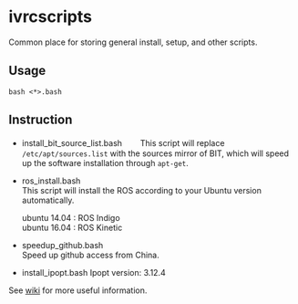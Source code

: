 # ivrcscripts
Common place for storing general install, setup, and other scripts.

## Usage

```
bash <*>.bash
```


## Instruction
* install_bit_source_list.bash　　
This script will replace `/etc/apt/sources.list` with the sources mirror of BIT, which will speed up the software installation through `apt-get`.


* ros_install.bash  
This script will install the ROS according to your Ubuntu version automatically.

  ubuntu 14.04 : ROS Indigo   
  ubuntu 16.04 : ROS Kinetic   

* speedup_github.bash   
Speed up github access from China.

* install_ipopt.bash
Ipopt version: 3.12.4


See [wiki](https://github.com/bit-ivrc/ivrcscripts/wiki) for more useful information.
